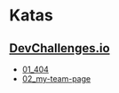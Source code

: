 # Katas

## [DevChallenges.io](https://devchallenges.io/)

- [01_404](https://donsuhr.github.io/kata/devchallenges.io/01_404/README)
- [02_my-team-page](https://donsuhr.github.io/kata/devchallenges.io/01_my-team-page/README)
